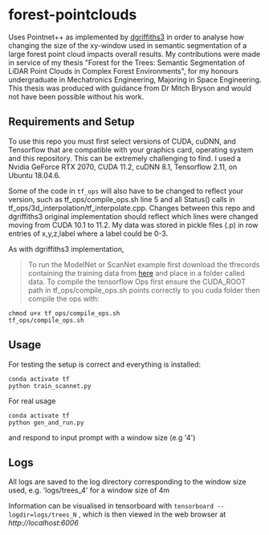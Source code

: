 # forest-pointclouds

Uses Pointnet++ as implemented by [dgriffiths3](https://github.com/dgriffiths3/pointnet2-tensorflow2) in order to analyse how changing the size of the xy-window used in semantic segmentation of a large forest point cloud impacts overall results. My contributions were made in service of my thesis "Forest for the Trees: Semantic Segmentation of LiDAR Point Clouds in Complex Forest Environments", for my honours undergraduate in Mechatronics Engineering, Majoring in Space Engineering. This thesis was produced with guidance from Dr Mitch Bryson and would not have been possible without his work.

## Requirements and Setup

To use this repo you must first select versions of CUDA, cuDNN, and Tensorflow that are compatible with your graphics card, operating system and this repository. This can be extremely challenging to find. I used a Nvidia GeForce RTX 2070, CUDA 11.2, cuDNN 8.1, Tensorflow 2.11, on Ubuntu 18.04.6.

Some of the code in `tf_ops` will also have to be changed to reflect your version, such as tf_ops/compile_ops.sh line 5 and all Status() calls in tf_ops/3d_interpolation/tf_interpolate.cpp. Changes between this repo and dgriffiths3 original implementation should reflect which lines were changed moving from CUDA 10.1 to 11.2. My data was stored in pickle files (.p) in row entries of x,y,z,label where a label could be 0-3.

As with dgriffiths3 implementation,
> To run the ModelNet or ScanNet example first download the tfrecords containing the training data from [here](https://drive.google.com/drive/folders/1v5B68RHgDI95KM4EhDrRJxLacJAHcoxz) and place in a folder called data. To compile the tensorflow Ops first ensure the CUDA_ROOT path in tf_ops/compile_ops.sh points correctly to you cuda folder then compile the ops with:
```
chmod u+x tf_ops/compile_ops.sh
tf_ops/compile_ops.sh
```
## Usage

For testing the setup is correct and everything is installed:
```
conda activate tf
python train_scannet.py
```
For real usage
```
conda activate tf
python gen_and_run.py
```
and respond to input prompt with a window size (e.g '4')

## Logs
All logs are saved to the log directory corresponding to the window size used, e.g. 'logs/trees_4' for a window size of 4m

Information can be visualised in tensorboard with `tensorboard --logdir=logs/trees_N` , which is then viewed in the web browser at *http://localhost:6006*
